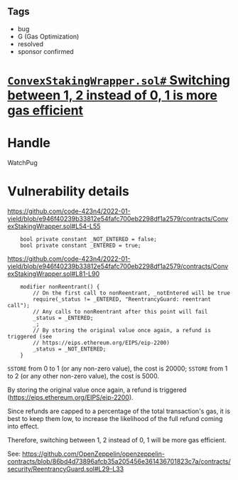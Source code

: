## Tags

- bug
- G (Gas Optimization)
- resolved
- sponsor confirmed

# [`ConvexStakingWrapper.sol#` Switching between 1, 2 instead of 0, 1 is more gas efficient](https://github.com/code-423n4/2022-01-yield-findings/issues/102) 

# Handle

WatchPug


# Vulnerability details

https://github.com/code-423n4/2022-01-yield/blob/e946f40239b33812e54fafc700eb2298df1a2579/contracts/ConvexStakingWrapper.sol#L54-L55

```solidity
    bool private constant _NOT_ENTERED = false;
    bool private constant _ENTERED = true;
```

https://github.com/code-423n4/2022-01-yield/blob/e946f40239b33812e54fafc700eb2298df1a2579/contracts/ConvexStakingWrapper.sol#L81-L90

```solidity
    modifier nonReentrant() {
        // On the first call to nonReentrant, _notEntered will be true
        require(_status != _ENTERED, "ReentrancyGuard: reentrant call");
        // Any calls to nonReentrant after this point will fail
        _status = _ENTERED;
        _;
        // By storing the original value once again, a refund is triggered (see
        // https://eips.ethereum.org/EIPS/eip-2200)
        _status = _NOT_ENTERED;
    }
```

`SSTORE` from 0 to 1 (or any non-zero value), the cost is 20000;
`SSTORE` from 1 to 2 (or any other non-zero value), the cost is 5000.

By storing the original value once again, a refund is triggered (https://eips.ethereum.org/EIPS/eip-2200).

Since refunds are capped to a percentage of the total transaction's gas, it is best to keep them low, to increase the likelihood of the full refund coming into effect.

Therefore, switching between 1, 2 instead of 0, 1 will be more gas efficient.

See: https://github.com/OpenZeppelin/openzeppelin-contracts/blob/86bd4d73896afcb35a205456e361436701823c7a/contracts/security/ReentrancyGuard.sol#L29-L33

